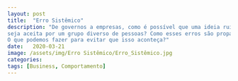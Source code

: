 ```yaml
---
layout: post
title:  "Erro Sistêmico"
description: "De governos a empresas, como é possível que uma ideia ruim
seja aceita por um grupo diverso de pessoas? Como esses erros são propagados?
O que podemos fazer para evitar que isso aconteça?"
date:   2020-03-21
image: /assets/img/Erro Sistêmico/Erro_Sistêmico.jpg
categories: 
tags: [Business, Comportamento]
---
```

